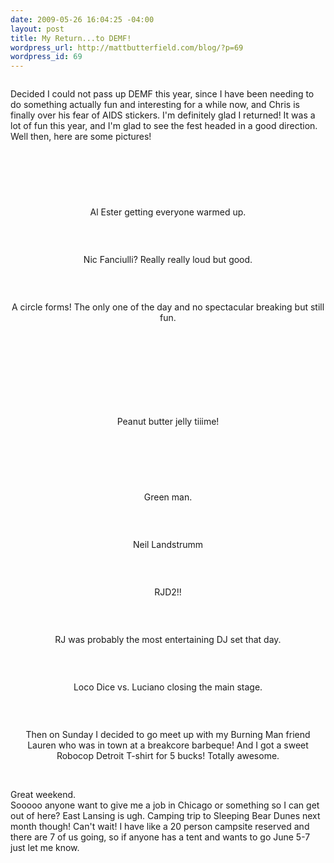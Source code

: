 ```yaml
--- 
date: 2009-05-26 16:04:25 -04:00
layout: post
title: My Return...to DEMF!
wordpress_url: http://mattbutterfield.com/blog/?p=69
wordpress_id: 69
---
```

<p style="text-align: center;"><img src="http://mattbutterfield.com/blogpics/Techfest09/01.jpg" alt="" /></p>
<p style="text-align: center;"> </p>

Decided I could not pass up DEMF this year, since I have been needing to do something actually fun and interesting for a while now, and Chris is finally over his fear of AIDS stickers.  I'm definitely glad I returned!  It was a lot of fun this year, and I'm glad to see the fest headed in a good direction.  Well then, here are some pictures!
<p><P align "left">&nbsp;</P></p>

<p style="text-align: center;"><img src="http://mattbutterfield.com/blogpics/Techfest09/02.jpg" alt="" /></p>
<p style="text-align: center;"></p>
<p><P align "left">&nbsp;</P></p>

<p style="text-align: center;"><img src="http://mattbutterfield.com/blogpics/Techfest09/03.jpg" alt="" /></p>
<p style="text-align: center;">Al Ester getting everyone warmed up.</p>
<p><P align "left">&nbsp;</P></p>

<p style="text-align: center;"><img src="http://mattbutterfield.com/blogpics/Techfest09/04.jpg" alt="" /></p>
<p style="text-align: center;">Nic Fanciulli?  Really really loud but good.</p>
<p><P align "left">&nbsp;</P></p>

<p style="text-align: center;"><img src="http://mattbutterfield.com/blogpics/Techfest09/05.jpg" alt="" /></p>
<p style="text-align: center;">A circle forms!  The only one of the day and no spectacular breaking but still fun.</p>
<p><P align "left">&nbsp;</P></p>

<p style="text-align: center;"><img src="http://mattbutterfield.com/blogpics/Techfest09/06.jpg" alt="" /></p>
<p style="text-align: center;"></p>
<p><P align "left">&nbsp;</P></p>

<p style="text-align: center;"><img src="http://mattbutterfield.com/blogpics/Techfest09/07.jpg" alt="" /></p>
<p style="text-align: center;"></p>
<p><P align "left">&nbsp;</P></p>

<p style="text-align: center;"><img src="http://mattbutterfield.com/blogpics/Techfest09/08.jpg" alt="" /></p>
<p style="text-align: center;">Peanut butter jelly tiiime!</p>
<p><P align "left">&nbsp;</P></p>

<p style="text-align: center;"><img src="http://mattbutterfield.com/blogpics/Techfest09/09.jpg" alt="" /></p>
<p style="text-align: center;"></p>
<p><P align "left">&nbsp;</P></p>

<p style="text-align: center;"><img src="http://mattbutterfield.com/blogpics/Techfest09/10.jpg" alt="" /></p>
<p style="text-align: center;">Green man.</p>
<p><P align "left">&nbsp;</P></p>

<p style="text-align: center;"><img src="http://mattbutterfield.com/blogpics/Techfest09/11.jpg" alt="" /></p>
<p style="text-align: center;">Neil Landstrumm</p>
<p><P align "left">&nbsp;</P></p>

<p style="text-align: center;"><img src="http://mattbutterfield.com/blogpics/Techfest09/12.jpg" alt="" /></p>
<p style="text-align: center;">RJD2!!</p>
<p><P align "left">&nbsp;</P></p>

<p style="text-align: center;"><img src="http://mattbutterfield.com/blogpics/Techfest09/13.jpg" alt="" /></p>
<p style="text-align: center;">RJ was probably the most entertaining DJ set that day.</p>
<p><P align "left">&nbsp;</P></p>

<p style="text-align: center;"><img src="http://mattbutterfield.com/blogpics/Techfest09/14.jpg" alt="" /></p>
<p style="text-align: center;">Loco Dice vs. Luciano closing the main stage.</p>
<p><P align "left">&nbsp;</P></p>

<p style="text-align: center;"><img src="http://mattbutterfield.com/blogpics/Techfest09/15.jpg" alt="" /></p>
<p style="text-align: center;">Then on Sunday I decided to go meet up with my Burning Man friend Lauren who was in town at a breakcore barbeque!  And I got a sweet Robocop Detroit T-shirt for 5 bucks!  Totally awesome.</p>
<p><P align "left">&nbsp;</P></p>





Great weekend.  
Sooooo anyone want to give me a job in Chicago or something so I can get out of here?  East Lansing is ugh.  Camping trip to Sleeping Bear Dunes next month though!  Can't wait!  I have like a 20 person campsite reserved and there are 7 of us going, so if anyone has a tent and wants to go June 5-7 just let me know.  
